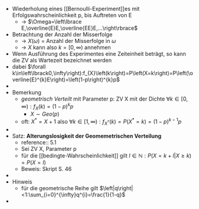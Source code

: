 - Wiederholung eines [[Bernoulli-Experiment]]es mit Erfolgswahrscheinlichkeit p, bis Auftreten von E
	- -> $\Omega=\left\lbrace E,\overline{E}E,\overline{EE}E,...\right\rbrace$
- Betrachtung der Anzahl der Misserfolge
	- -> $X\left(\omega\right)$ = Anzahl der Misserfolge in $\omega$
	- -> $X$ kann also $k=\left\lbrack0,\infty\right)$ annehmen
- Wenn Ausführung des Experimentes eine Zeiteinheit beträgt, so kann die ZV als Wartezeit bezeichnet werden
- dabei $\forall k\in\left\lbrack0,\infty\right):f_{X}\left(k\right)=P\left(X=k\right)=P\left(\overline{E}^{k}E\right)=\left(1-p\right)^{k}p$
-
- Bemerkung
	- *geometrisch Verteilt* mit Parameter p: ZV X mit der Dichte $\forall k\in\left\lbrack0,\infty\right):f_{X}\left(k\right)=\left(1-p\right)^{k}p$
		- $X\sim Geo\left(p\right)$
	- oft: $X^{\ast}=X+1$ also $\forall k\in\left\lbrack1,\infty\right):f_{X^{\ast}}\left(k\right)=P\left(X^{\ast}=k\right)=\left(1-p\right)^{k-1}p$
-
- Satz: **Alterungslosigkeit der Geomemetrischen Verteilung**
	- reference:: 5.1
	- Sei ZV X, Parameter p
	- für die [[bedingte-Wahrscheinlichkeit]] gilt $l\in\mathbb{N}:P\left(X=k+l|X\geq k\right)=P\left(X=l\right)$
	- Beweis: Skript S. 46
-
- Hinweis
	- für die geometrische Reihe gilt $\left|q\right|<1:\sum_{i=0}^{\infty}q^{i}=\frac{1}{1-q}$
-